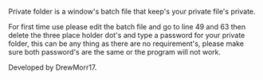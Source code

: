Private folder is a window's batch file that keep's your private file's private.

For first time use please edit the batch file and go to line 49 and 63 then delete the three place holder dot's and type a password for your private folder, this can be any thing as there are no requirement's, please make sure both password's are the same or the program will not work.

Developed by DrewMorr17.
